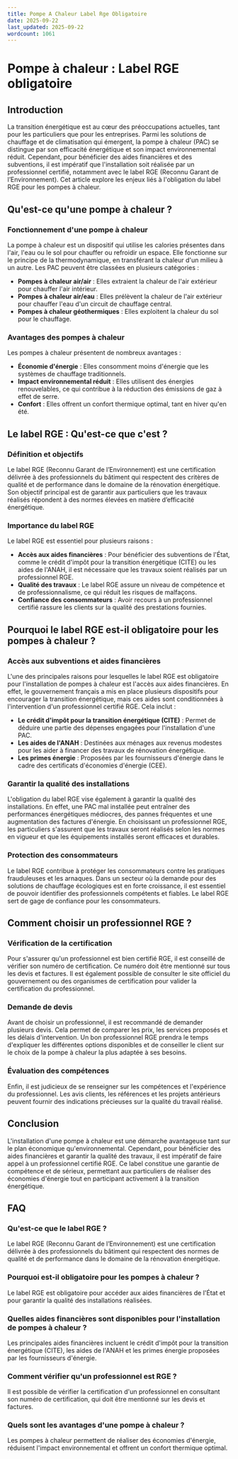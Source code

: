 ```yaml
---
title: Pompe A Chaleur Label Rge Obligatoire
date: 2025-09-22
last_updated: 2025-09-22
wordcount: 1061
---
```


# Pompe à chaleur : Label RGE obligatoire

## Introduction

La transition énergétique est au cœur des préoccupations actuelles, tant pour les particuliers que pour les entreprises. Parmi les solutions de chauffage et de climatisation qui émergent, la pompe à chaleur (PAC) se distingue par son efficacité énergétique et son impact environnemental réduit. Cependant, pour bénéficier des aides financières et des subventions, il est impératif que l'installation soit réalisée par un professionnel certifié, notamment avec le label RGE (Reconnu Garant de l’Environnement). Cet article explore les enjeux liés à l'obligation du label RGE pour les pompes à chaleur.

## Qu'est-ce qu'une pompe à chaleur ?

### Fonctionnement d'une pompe à chaleur

La pompe à chaleur est un dispositif qui utilise les calories présentes dans l'air, l'eau ou le sol pour chauffer ou refroidir un espace. Elle fonctionne sur le principe de la thermodynamique, en transférant la chaleur d'un milieu à un autre. Les PAC peuvent être classées en plusieurs catégories :

- **Pompes à chaleur air/air** : Elles extraient la chaleur de l'air extérieur pour chauffer l'air intérieur.
- **Pompes à chaleur air/eau** : Elles prélèvent la chaleur de l'air extérieur pour chauffer l'eau d'un circuit de chauffage central.
- **Pompes à chaleur géothermiques** : Elles exploitent la chaleur du sol pour le chauffage.

### Avantages des pompes à chaleur

Les pompes à chaleur présentent de nombreux avantages :

- **Économie d'énergie** : Elles consomment moins d'énergie que les systèmes de chauffage traditionnels.
- **Impact environnemental réduit** : Elles utilisent des énergies renouvelables, ce qui contribue à la réduction des émissions de gaz à effet de serre.
- **Confort** : Elles offrent un confort thermique optimal, tant en hiver qu'en été.

## Le label RGE : Qu'est-ce que c'est ?

### Définition et objectifs

Le label RGE (Reconnu Garant de l’Environnement) est une certification délivrée à des professionnels du bâtiment qui respectent des critères de qualité et de performance dans le domaine de la rénovation énergétique. Son objectif principal est de garantir aux particuliers que les travaux réalisés répondent à des normes élevées en matière d’efficacité énergétique.

### Importance du label RGE

Le label RGE est essentiel pour plusieurs raisons :

- **Accès aux aides financières** : Pour bénéficier des subventions de l'État, comme le crédit d'impôt pour la transition énergétique (CITE) ou les aides de l'ANAH, il est nécessaire que les travaux soient réalisés par un professionnel RGE.
- **Qualité des travaux** : Le label RGE assure un niveau de compétence et de professionnalisme, ce qui réduit les risques de malfaçons.
- **Confiance des consommateurs** : Avoir recours à un professionnel certifié rassure les clients sur la qualité des prestations fournies.

## Pourquoi le label RGE est-il obligatoire pour les pompes à chaleur ?

### Accès aux subventions et aides financières

L'une des principales raisons pour lesquelles le label RGE est obligatoire pour l'installation de pompes à chaleur est l'accès aux aides financières. En effet, le gouvernement français a mis en place plusieurs dispositifs pour encourager la transition énergétique, mais ces aides sont conditionnées à l'intervention d'un professionnel certifié RGE. Cela inclut :

- **Le crédit d'impôt pour la transition énergétique (CITE)** : Permet de déduire une partie des dépenses engagées pour l'installation d'une PAC.
- **Les aides de l'ANAH** : Destinées aux ménages aux revenus modestes pour les aider à financer des travaux de rénovation énergétique.
- **Les primes énergie** : Proposées par les fournisseurs d'énergie dans le cadre des certificats d'économies d'énergie (CEE).

### Garantir la qualité des installations

L'obligation du label RGE vise également à garantir la qualité des installations. En effet, une PAC mal installée peut entraîner des performances énergétiques médiocres, des pannes fréquentes et une augmentation des factures d'énergie. En choisissant un professionnel RGE, les particuliers s'assurent que les travaux seront réalisés selon les normes en vigueur et que les équipements installés seront efficaces et durables.

### Protection des consommateurs

Le label RGE contribue à protéger les consommateurs contre les pratiques frauduleuses et les arnaques. Dans un secteur où la demande pour des solutions de chauffage écologiques est en forte croissance, il est essentiel de pouvoir identifier des professionnels compétents et fiables. Le label RGE sert de gage de confiance pour les consommateurs.

## Comment choisir un professionnel RGE ?

### Vérification de la certification

Pour s'assurer qu'un professionnel est bien certifié RGE, il est conseillé de vérifier son numéro de certification. Ce numéro doit être mentionné sur tous les devis et factures. Il est également possible de consulter le site officiel du gouvernement ou des organismes de certification pour valider la certification du professionnel.

### Demande de devis

Avant de choisir un professionnel, il est recommandé de demander plusieurs devis. Cela permet de comparer les prix, les services proposés et les délais d'intervention. Un bon professionnel RGE prendra le temps d'expliquer les différentes options disponibles et de conseiller le client sur le choix de la pompe à chaleur la plus adaptée à ses besoins.

### Évaluation des compétences

Enfin, il est judicieux de se renseigner sur les compétences et l'expérience du professionnel. Les avis clients, les références et les projets antérieurs peuvent fournir des indications précieuses sur la qualité du travail réalisé.

## Conclusion

L'installation d'une pompe à chaleur est une démarche avantageuse tant sur le plan économique qu'environnemental. Cependant, pour bénéficier des aides financières et garantir la qualité des travaux, il est impératif de faire appel à un professionnel certifié RGE. Ce label constitue une garantie de compétence et de sérieux, permettant aux particuliers de réaliser des économies d'énergie tout en participant activement à la transition énergétique.

## FAQ

### Qu'est-ce que le label RGE ?

Le label RGE (Reconnu Garant de l’Environnement) est une certification délivrée à des professionnels du bâtiment qui respectent des normes de qualité et de performance dans le domaine de la rénovation énergétique.

### Pourquoi est-il obligatoire pour les pompes à chaleur ?

Le label RGE est obligatoire pour accéder aux aides financières de l'État et pour garantir la qualité des installations réalisées.

### Quelles aides financières sont disponibles pour l'installation de pompes à chaleur ?

Les principales aides financières incluent le crédit d'impôt pour la transition énergétique (CITE), les aides de l'ANAH et les primes énergie proposées par les fournisseurs d'énergie.

### Comment vérifier qu'un professionnel est RGE ?

Il est possible de vérifier la certification d'un professionnel en consultant son numéro de certification, qui doit être mentionné sur les devis et factures.

### Quels sont les avantages d'une pompe à chaleur ?

Les pompes à chaleur permettent de réaliser des économies d'énergie, réduisent l'impact environnemental et offrent un confort thermique optimal.
